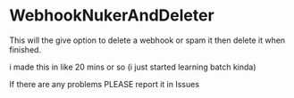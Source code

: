 # WebhookNukerAndDeleter

This will the give option to delete a webhook or spam it then delete it when finished.

i made this in like 20 mins or so (i just started learning batch kinda)

If there are any problems PLEASE report it in Issues
